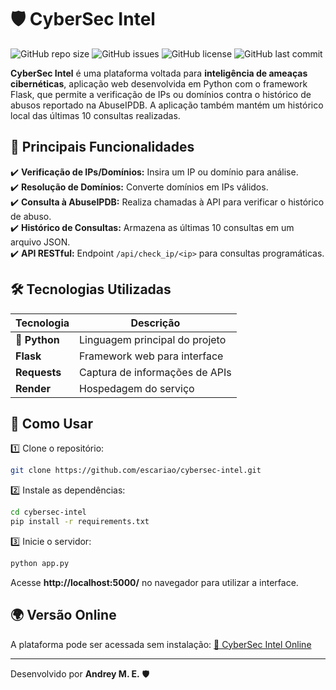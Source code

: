 # 🛡️ CyberSec Intel

![GitHub repo size](https://img.shields.io/github/repo-size/escariao/cybersec-intel)
![GitHub issues](https://img.shields.io/github/issues/escariao/cybersec-intel)
![GitHub license](https://img.shields.io/github/license/escariao/cybersec-intel)
![GitHub last commit](https://img.shields.io/github/last-commit/escariao/cybersec-intel)

**CyberSec Intel** é uma plataforma voltada para **inteligência de ameaças cibernéticas**, aplicação web desenvolvida em Python com o framework Flask, que permite a verificação de IPs ou domínios contra o histórico de abusos reportado na AbuseIPDB. A aplicação também mantém um histórico local das últimas 10 consultas realizadas.

## 🚀 **Principais Funcionalidades**
✔️ **Verificação de IPs/Domínios:** Insira um IP ou domínio para análise.  
✔️ **Resolução de Domínios:** Converte domínios em IPs válidos.  
✔️ **Consulta à AbuseIPDB:** Realiza chamadas à API para verificar o histórico de abuso.  
✔️ **Histórico de Consultas:** Armazena as últimas 10 consultas em um arquivo JSON.  
✔️ **API RESTful:** Endpoint `/api/check_ip/<ip>` para consultas programáticas.  


## 🛠 **Tecnologias Utilizadas**
| Tecnologia | Descrição |
|------------|------------|
| **🐍 Python** | Linguagem principal do projeto |
| **Flask** | Framework web para interface |
| **Requests** | Captura de informações de APIs |
| **Render** | Hospedagem do serviço |

## 📌 **Como Usar**

1️⃣ Clone o repositório:
```bash
git clone https://github.com/escariao/cybersec-intel.git
```

2️⃣ Instale as dependências:
```bash
cd cybersec-intel
pip install -r requirements.txt
```

3️⃣ Inicie o servidor:
```bash
python app.py
```

Acesse **http://localhost:5000/** no navegador para utilizar a interface.

## 🌍 **Versão Online**
A plataforma pode ser acessada sem instalação:
[🔗 CyberSec Intel Online](https://cybersec-intel.onrender.com/)

---
Desenvolvido por **Andrey M. E.** 🛡️
